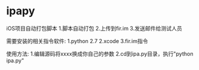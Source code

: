 # ipapy
iOS项目自动打包脚本
1.脚本自动打包
2.上传到fir.im
3.发送邮件给测试人员

需要安装的相关指令软件:
1.python 2.7
2.xcode
3.fir.im指令

使用方法:
1.编辑源码将xxxx换成你自己的参数
2.cd到ipa.py目录，执行"python ipa.py"
